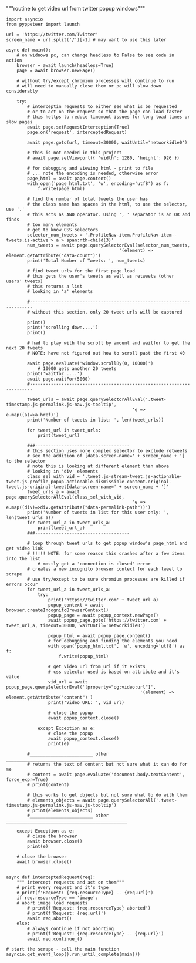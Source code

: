 """routine to get video url from twitter popup windows"""

    import asyncio
    from pyppeteer import launch

    url = 'https://twitter.com/Twitter'
    screen_name = url.split('/')[-1] # may want to use this later

    async def main():
        # on widnows pc, can change headless to False to see code in action
        browser = await launch(headless=True)
        page = await browser.newPage()

        # without try/except chromium processes will continue to run
        # will need to manually close them or pc will slow down considerably

        try:
            # interceptin requests to either see what is be requested
            # or to act on the request so that the page can load faster
            # this hellps to reduce timemout issues for long load times or slow pages
            await page.setRequestInterception(True)
            page.on('request', interceptedRequest)

            await page.goto(url, timeout=30000, waitUntil='networkidle0')

            # this is not needed in this project
            # await page.setViewport({ 'width': 1280, 'height': 926 })

            # for debugging and viewing html - print to file
            # ... note the encoding is needed, otherwise error
            page_html = await page.content()
            with open('page_html.txt', 'w', encoding='utf8') as f:
                f.write(page_html)

            # find the number of total tweets the user has
            # the class name has spaces in the html, to use the selector, use '.'
            # this acts as AND operator. Using ', ' separator is an OR and finds
            # too many elements
            # get to know CSS selectors
            selector_num_tweets = '.ProfileNav-item.ProfileNav-item--tweets.is-active > a > span:nth-child(3)'
            num_tweets = await page.querySelectorEval(selector_num_tweets,
                                               '(element) => element.getAttribute("data-count")')
            print('Total Number of Tweets: ', num_tweets)

            # find tweet urls for the first page load
            # this gets the user's tweets as well as retweets (other users' tweets)
            # this returns a list
            # looking in 'a' elements

            #-----------------------------------------------------------------------
            # without this section, only 20 tweet urls will be captured

            print()
            print('scrolling down....')
            print()

            # had to play with the scroll by amount and waitfor to get the next 20 tweets
            # NOTE: have not figured out how to scroll past the first 40

            await page.evaluate('window.scrollBy(0, 10000)')
                # 10000 gets another 20 tweets
            print('waitfor ....')
            await page.waitFor(5000)
            #-----------------------------------------------------------------------

            tweet_urls = await page.querySelectorAllEval('.tweet-timestamp.js-permalink.js-nav.js-tooltip',
                                                    'e => e.map((a)=>a.href)')
            print('Number of tweets in list: ', len(tweet_urls))

            for tweet_url in tweet_urls:
                print(tweet_url)

            ###------------------------------------
            # this section uses more complex selector to exclude retweets
            # see the addition of [data-screen-name=' + screen_name + '] to the selector
            # note this is looking at different element than above
            # looking in 'div' elements
            class_sel_with_vid = '.tweet.js-stream-tweet.js-actionable-tweet.js-profile-popup-actionable.dismissible-content.original-tweet.js-original-tweet[data-screen-name=' + screen_name + ']'
            tweet_urls_a = await page.querySelectorAllEval(class_sel_with_vid,
                                                    'e => e.map((div)=>div.getAttribute("data-permalink-path"))')
            print('Number of tweets in list for this user only: ', len(tweet_urls_a))
            for tweet_url_a in tweet_urls_a:
                print(tweet_url_a)
            ###------------------------------------

            # loop through tweet urls to get popup window's page_html and get video link
            # !!!!! NOTE: for some reason this crashes after a few items into the list
                # mostly get a 'connection is closed' error
            # creates a new incognito browser context for each tweet to scrape
            # use try/except to be sure chromium processes are killed if errors occur
            for tweet_url_a in tweet_urls_a:
                try:
                    print('https://twitter.com' + tweet_url_a)
                    popup_context = await browser.createIncognitoBrowserContext()
                    popup_page = await popup_context.newPage()
                    await popup_page.goto('https://twitter.com' + tweet_url_a, timeout=30000, waitUntil='networkidle0')

                    popup_html = await popup_page.content()
                    # for debugging and finding the elements you need
                    with open('popup_html.txt', 'w', encoding='utf8') as f:
                        f.write(popup_html)

                    # get video url from url if it exists
                    # css selector used is based on attribute and it's value
                    vid_url = await popup_page.querySelectorEval('[property="og:video:url"]',
                                                       '(element) => element.getAttribute("content")')
                    print('Video URL: ', vid_url)

                    # close the popup
                    await popup_context.close()

                except Exception as e:
                    # close the popup
                    await popup_context.close()
                    print(e)

            #________________________ other ______________________________________________
            # returns the text of content but not sure what it can do for me
            # content = await page.evaluate('document.body.textContent', force_expr=True)
            # print(content)

            # this works to get objects but not sure what to do with them
            # elements_objects = await page.querySelectorAll('.tweet-timestamp.js-permalink.js-nav.js-tooltip')
            # print(elements_objects)
            #________________________ other ______________________________________________

        except Exception as e:
            # close the browser
            await browser.close()
            print(e)

        # close the browser
        await browser.close()


    async def interceptedRequest(req):
        """ intercept requests and act on them"""
        # print every request and it's type
        # print(f'Request: {req.resourceType} -- {req.url}')
        if req.resourceType == 'image':
        # abort image load requests
            # print(f'Request: {req.resourceType} aborted')
            # print(f'Request: {req.url}')
            await req.abort()
        else:
            # always continue if not aborting
            # print(f'Request: {req.resourceType} -- {req.url}')
            await req.continue_()

    # start the scrape - call the main function
    asyncio.get_event_loop().run_until_complete(main())
